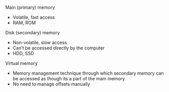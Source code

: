 Main (primary) memory
* Volatile, fast access
* RAM, ROM

Disk (secondary) memory
* Non-volatile, slow access
* Can’t be accessed directly by the computer
* HDD, SSD

Virtual memory
* Memory management technique through which secondary memory can be accessed as though its a part of the main memory
* No need to manage offsets manually
